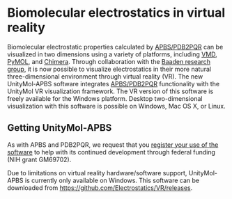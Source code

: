 # Biomolecular electrostatics in virtual reality

Biomolecular electrostatic properties calculated by [APBS/PDB2PQR](http://www.poissonboltzmann.org/) can be visualized in two dimensions using a variety of platforms, including [VMD](https://www.ks.uiuc.edu/Research/vmd/), [PyMOL](https://pymol.org/), and [Chimera](https://www.cgl.ucsf.edu/chimera/).
Through collaboration with the [Baaden research group](http://www.baaden.ibpc.fr/), it is now possible to visualize electrostatics in their more natural three-dimensional environment through virtual reality (VR).
The new UnityMol-APBS software integrates [APBS/PDB2PQR](http://www.poissonboltzmann.org/) functionality with the UnityMol VR visualization framework. 
The VR version of this software is freely available for the Windows platform.
Desktop two-dimensional visualization with this software is possible on Windows, Mac OS X, or Linux.

## Getting UnityMol-APBS

As with APBS and PDB2PQR, we request that you [register your use of the software](http://eepurl.com/by4eQr) to help with its continued development through federal funding (NIH grant GM69702).

Due to limitations on virtual reality hardware/software support, UnityMol-APBS is currently only available on Windows.
This software can be downloaded from https://github.com/Electrostatics/VR/releases.